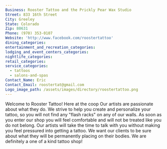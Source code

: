 ```yaml
---
Business: Rooster Tattoo and the Prickly Pear Wax Studio
Street: 833 16th Street
City: Greeley
State: Colorado
Zip: 80631
Phone: (970) 353-0107
Website: 'http://www.facebook.com/roostertattoo'
dining_categories:
entertainment_and_recreation_categories:
lodging_and_event_centers_categories:
nightlife_categories:
retail_categories:
service_categories:
  - tattoos
  - salons-and-spas
Contact_Name: Eric
Contact_Email: roostertat@gmail.com
Logo_image_path: /assets/images/directory/roostertattoo.png
---
```



Welcome to Rooster Tattoo! Here at the coop Our artists are passionate about what they do. We strive to help you create and personalize your tattoo, so you will not find any "flash racks" on any of our walls. As soon as you enter our shop you will feel comfortable and will not be treated like you do not belong. Our artists will take the time to talk with you without making you feel pressured into getting a tattoo. We want our clients to be sure about what they will be permanently placing on their bodies. We are definitely a one of a kind tattoo shop!